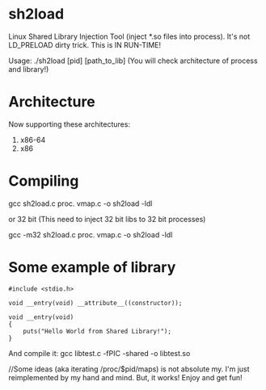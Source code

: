 # sh2load
Linux Shared Library Injection Tool (inject *.so files into process). It's not LD_PRELOAD dirty trick. This is IN RUN-TIME!

Usage: ./sh2load [pid] [path_to_lib]
(You will check architecture of process and library!)

# Architecture
Now supporting these architectures:
1. x86-64
2. x86

# Compiling
gcc sh2load.c proc. vmap.c -o sh2load -ldl

or 32 bit (This need to inject 32 bit libs to 32 bit processes)

gcc -m32 sh2load.c proc. vmap.c -o sh2load -ldl

# Some example of library
```
#include <stdio.h>

void __entry(void) __attribute__((constructor));

void __entry(void)
{
	puts("Hello World from Shared Library!");
}
```
And compile it: gcc libtest.c -fPIC -shared -o libtest.so

//Some ideas (aka iterating /proc/$pid/maps) is not absolute my. I'm just reimplemented by my hand and mind. But, it works! Enjoy and get fun!
